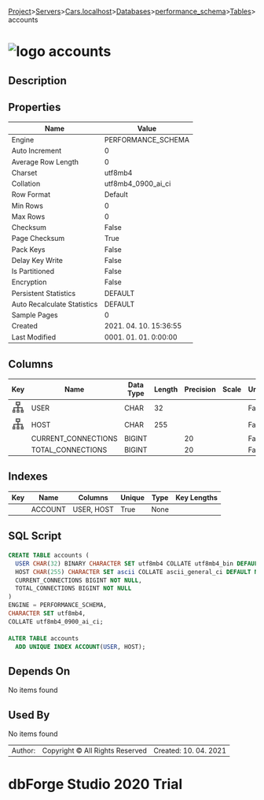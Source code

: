 [Project](../../../../../startpage.md)>[Servers](../../../../Servers.md)>[Cars.localhost](../../../Cars.localhost.md)>[Databases](../../Databases.md)>[performance_schema](../performance_schema.md)>[Tables](Tables.md)>accounts


# ![logo](../../../../../Images/table64.svg) accounts

## <a name="#Description"></a>Description
> 
## <a name="#Properties"></a>Properties
|Name|Value|
|---|---|
|Engine|PERFORMANCE_SCHEMA|
|Auto Increment|0|
|Average Row Length|0|
|Charset|utf8mb4|
|Collation|utf8mb4_0900_ai_ci|
|Row Format|Default|
|Min Rows|0|
|Max Rows|0|
|Checksum|False|
|Page Checksum|True|
|Pack Keys|False|
|Delay Key Write|False|
|Is Partitioned|False|
|Encryption|False|
|Persistent Statistics|DEFAULT|
|Auto Recalculate Statistics|DEFAULT|
|Sample Pages|0|
|Created|2021. 04. 10. 15:36:55|
|Last Modified|0001. 01. 01. 0:00:00|


## <a name="#Columns"></a>Columns
|Key|Name|Data Type|Length|Precision|Scale|Unsigned|Zerofill|Binary|Not Null|Auto Increment|Default|Virtual|Description|
|:---:|---|---|---|---|---|---|---|---|---|---|---|---|---|
|[![Indexes ACCOUNT](../../../../../Images/index.svg)](#Indexes)|USER|CHAR|32|||False|False|True|False|False|NULL|False||
|[![Indexes ACCOUNT](../../../../../Images/index.svg)](#Indexes)|HOST|CHAR|255|||False|False|False|False|False|NULL|False||
||CURRENT_CONNECTIONS|BIGINT||20||False|False|False|True|False||False||
||TOTAL_CONNECTIONS|BIGINT||20||False|False|False|True|False||False||

## <a name="#Indexes"></a>Indexes
|Key|Name|Columns|Unique|Type|Key Lengths|
|:---:|---|---|---|---|---|
||ACCOUNT|USER, HOST|True|None||

## <a name="#SqlScript"></a>SQL Script
```SQL
CREATE TABLE accounts (
  USER CHAR(32) BINARY CHARACTER SET utf8mb4 COLLATE utf8mb4_bin DEFAULT NULL,
  HOST CHAR(255) CHARACTER SET ascii COLLATE ascii_general_ci DEFAULT NULL,
  CURRENT_CONNECTIONS BIGINT NOT NULL,
  TOTAL_CONNECTIONS BIGINT NOT NULL
)
ENGINE = PERFORMANCE_SCHEMA,
CHARACTER SET utf8mb4,
COLLATE utf8mb4_0900_ai_ci;

ALTER TABLE accounts 
  ADD UNIQUE INDEX ACCOUNT(USER, HOST);
```

## <a name="#DependsOn"></a>Depends On
No items found

## <a name="#UsedBy"></a>Used By
No items found

||||
|---|---|---|
|Author: |Copyright © All Rights Reserved|Created: 10. 04. 2021|
# dbForge Studio 2020 Trial